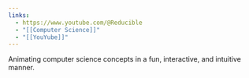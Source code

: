 ```yaml
---
links:
  - https://www.youtube.com/@Reducible
  - "[[Computer Science]]"
  - "[[YouYube]]"
---
```

Animating computer science concepts in a fun, interactive, and intuitive manner.